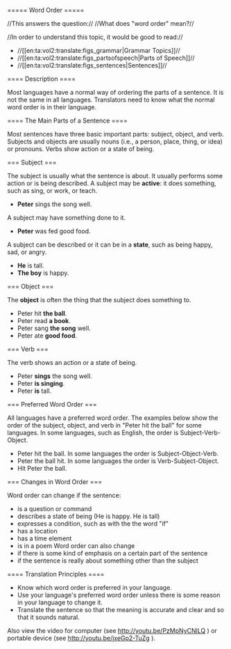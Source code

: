 ===== Word Order =====

//This answers the question:// //What does "word order" mean?//

//In order to understand this topic, it would be good to read://
  * //[[en:ta:vol2:translate:figs_grammar|Grammar Topics]]//
  * //[[en:ta:vol2:translate:figs_partsofspeech|Parts of Speech]]//
  * //[[en:ta:vol2:translate:figs_sentences|Sentences]]//

==== Description ==== 

Most languages have a normal way of ordering the parts of a sentence. It is not the same in all languages. Translators need to know what the normal word order is in their language.

==== The Main Parts of a Sentence ==== 

Most sentences have three basic important parts: subject, object, and verb. Subjects and objects are usually nouns (i.e., a person, place, thing, or idea) or pronouns. Verbs show action or a state of being.

=== Subject ===

The subject is usually what the sentence is about. It usually performs some action or is being described. 
A subject may be **active**: it does something, such as sing, or work, or teach.
  * __Peter__ sings the song well.

A subject may have something done to it.
  * __Peter__ was fed good food.

A subject can be described or it can be in a **state**, such as being happy, sad, or angry. 
  * __He__ is tall.
  * __The boy__ is happy.

=== Object === 

The **object** is often the thing that the subject does something to. 
  * Peter hit __the ball__. 
  * Peter read __a book__.
  * Peter sang __the song__ well. 
  * Peter ate __good food__.

=== Verb === 

The verb shows an action or a state of being.
  * Peter __sings__ the song well.
  * Peter __is singing__.
  * Peter __is__ tall.

=== Preferred Word Order === 

All languages have a preferred word order. The examples below show the order of the subject, object, and verb in "Peter hit the ball" for some languages.
In some languages, such as English, the order is Subject-Verb-Object.
  * Peter hit the ball.
In some languages the order is Subject-Object-Verb.
  * Peter the ball hit.
In some languages the order is Verb-Subject-Object.
  * Hit Peter the ball.

=== Changes in Word Order ===

Word order can change if the sentence:
  * is a question or command
  * describes a state of being (He is happy. He is tall)
  * expresses a condition, such as with the the word "if"
  * has a location
  * has a time element
  * is in a poem
Word order can also change 
  * if there is some kind of emphasis on a certain part of the sentence
  * if the sentence is really about something other than the subject

==== Translation Principles ====

  * Know which word order is preferred in your language.
  * Use your language's preferred word order unless there is some reason in your language to change it.
  * Translate the sentence so that the meaning is accurate and clear and so that it sounds natural.


Also view the video for computer (see http://youtu.be/PzMpNyCNlLQ ) or portable device (see http://youtu.be/jxeGp2-TuZg ).



